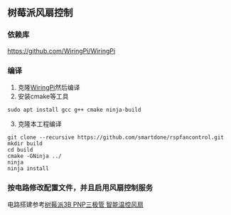 ## 树莓派风扇控制

### 依赖库

https://github.com/WiringPi/WiringPi

### 编译

1. 克隆[WiringPi](https://github.com/WiringPi/WiringPi)然后编译
2. 安装cmake等工具
```
sudo apt install gcc g++ cmake ninja-build
```
3. 克隆本工程编译

```shell
git clone --recursive https://github.com/smartdone/rspfancontrol.git
mkdir build
cd build
cmake -GNinja ../
ninja
ninja install
```

### 按电路修改配置文件，并且启用风扇控制服务

电路搭建参考[树莓派3B PNP三极管 智能温控风扇](https://yuerblog.cc/2018/10/31/raspberry3b-pi-pnp-smart-cooling-fan/)


